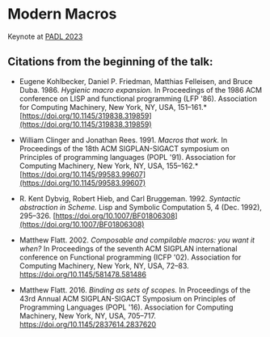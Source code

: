 # Modern Macros

Keynote at [PADL 2023](https://popl23.sigplan.org/home/PADL-2023)

## Citations from the beginning of the talk:

- Eugene Kohlbecker, Daniel P. Friedman, Matthias Felleisen, and Bruce Duba. 1986. *Hygienic macro expansion.* In Proceedings of the 1986 ACM conference on LISP and functional programming (LFP '86). Association for Computing Machinery, New York, NY, USA, 151–161.* [https://doi.org/10.1145/319838.319859](https://doi.org/10.1145/319838.319859)

- William Clinger and Jonathan Rees. 1991. *Macros that work.* In Proceedings of the 18th ACM SIGPLAN-SIGACT symposium on Principles of programming languages (POPL '91). Association for Computing Machinery, New York, NY, USA, 155–162.* [https://doi.org/10.1145/99583.99607](https://doi.org/10.1145/99583.99607)

- R. Kent Dybvig, Robert Hieb, and Carl Bruggeman. 1992. *Syntactic abstraction in Scheme.* Lisp and Symbolic Computation 5, 4 (Dec. 1992), 295–326. [https://doi.org/10.1007/BF01806308](https://doi.org/10.1007/BF01806308)

- Matthew Flatt. 2002. *Composable and compilable macros: you want it when?* In Proceedings of the seventh ACM SIGPLAN international conference on Functional programming (ICFP '02). Association for Computing Machinery, New York, NY, USA, 72–83. https://doi.org/10.1145/581478.581486

- Matthew Flatt. 2016. *Binding as sets of scopes.* In Proceedings of the 43rd Annual ACM SIGPLAN-SIGACT Symposium on Principles of Programming Languages (POPL '16). Association for Computing Machinery, New York, NY, USA, 705–717. https://doi.org/10.1145/2837614.2837620
